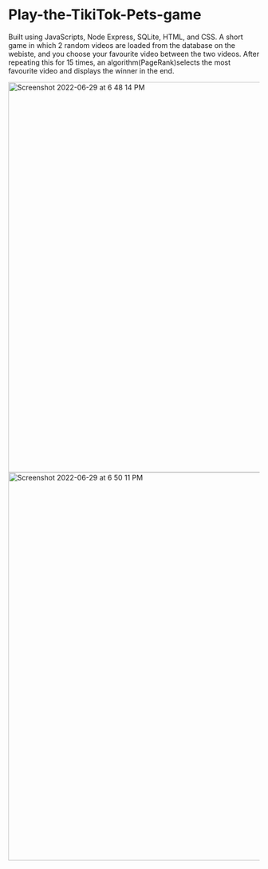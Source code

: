 # Play-the-TikiTok-Pets-game
Built using JavaScripts, Node Express, SQLite, HTML, and CSS. A short game in which 2 random videos are loaded from the database on the webiste, and you choose your favourite video between the two videos. After repeating this for 15 times, an algorithm(PageRank)selects the most favourite video and displays the winner in the end. 

<img width="781" alt="Screenshot 2022-06-29 at 6 48 14 PM" src="https://user-images.githubusercontent.com/61094541/176575261-589a8350-758f-4235-ab19-c35ab6247b05.png">

<img width="777" alt="Screenshot 2022-06-29 at 6 50 11 PM" src="https://user-images.githubusercontent.com/61094541/176575447-60e4c7a1-3745-45cd-bfa4-31b228ab0c4f.png">
